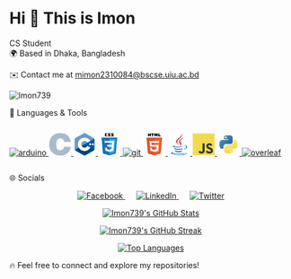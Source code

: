Hi 👋 This is Imon
=====================

CS Student  
🌍 Based in Dhaka, Bangladesh  

✉️ Contact me at [mimon2310084@bscse.uiu.ac.bd](mailto:mimon2310084@bscse.uiu.ac.bd)  

<div align="left">
  <img src="https://komarev.com/ghpvc/?username=Imon739&label=Profile%20views&color=0e75b6&style=flat" alt="Imon739" />
</div>


🚀 Languages & Tools  
<div align="center" style="display: flex; gap: 15px; flex-wrap: wrap;">  
<p align="center"> 
    <a href="https://www.arduino.cc/" target="_blank" rel="noreferrer"> 
        <img src="https://cdn.worldvectorlogo.com/logos/arduino-1.svg" alt="arduino" width="40" height="40"/> 
    </a> 
    <a href="https://www.cprogramming.com/" target="_blank" rel="noreferrer"> 
        <img src="https://raw.githubusercontent.com/devicons/devicon/master/icons/c/c-original.svg" alt="c" width="40" height="40"/> 
    </a> 
    <a href="https://www.w3schools.com/cpp/" target="_blank" rel="noreferrer"> 
        <img src="https://raw.githubusercontent.com/devicons/devicon/master/icons/cplusplus/cplusplus-original.svg" alt="cplusplus" width="40" height="40"/> 
    </a> 
    <a href="https://www.w3schools.com/css/" target="_blank" rel="noreferrer"> 
        <img src="https://raw.githubusercontent.com/devicons/devicon/master/icons/css3/css3-original-wordmark.svg" alt="css3" width="40" height="40"/> 
    </a> 
    <a href="https://git-scm.com/" target="_blank" rel="noreferrer"> 
        <img src="https://www.vectorlogo.zone/logos/git-scm/git-scm-icon.svg" alt="git" width="40" height="40"/> 
    </a> 
    <a href="https://www.w3.org/html/" target="_blank" rel="noreferrer"> 
        <img src="https://raw.githubusercontent.com/devicons/devicon/master/icons/html5/html5-original-wordmark.svg" alt="html5" width="40" height="40"/> 
    </a> 
    <a href="https://www.java.com" target="_blank" rel="noreferrer"> 
        <img src="https://raw.githubusercontent.com/devicons/devicon/master/icons/java/java-original.svg" alt="java" width="40" height="40"/> 
    </a> 
    <a href="https://developer.mozilla.org/en-US/docs/Web/JavaScript" target="_blank" rel="noreferrer"> 
        <img src="https://raw.githubusercontent.com/devicons/devicon/master/icons/javascript/javascript-original.svg" alt="javascript" width="40" height="40"/> 
    </a> 
    <a href="https://www.python.org" target="_blank" rel="noreferrer"> 
        <img src="https://raw.githubusercontent.com/devicons/devicon/master/icons/python/python-original.svg" alt="python" width="40" height="40"/> 
    </a> 
    <a href="https://www.overleaf.com/" target="_blank" rel="noreferrer">
        <img src="https://img.icons8.com/color/48/overleaf.png" alt="overleaf" width="40" height="40"/>
    </a>

</p>
</div> 

🌐 Socials  
<p align="center">
  <a href="https://www.facebook.com/sazzad.imon739" target="_blank" rel="noreferrer">
    <img src="https://cdn.jsdelivr.net/gh/devicons/devicon/icons/facebook/facebook-original.svg" width="40" height="40" alt="Facebook" />
  </a>
  &nbsp;&nbsp;&nbsp;&nbsp;
  <a href="https://www.linkedin.com/in/sazzadimon739/" target="_blank" rel="noreferrer">
    <img src="https://cdn.jsdelivr.net/gh/devicons/devicon/icons/linkedin/linkedin-original.svg" width="40" height="40" alt="LinkedIn" />
  </a>
  &nbsp;&nbsp;&nbsp;&nbsp;
  <a href="https://x.com/Sazzad__Imon" target="_blank" rel="noreferrer">
      <img src="https://cdn.jsdelivr.net/gh/devicons/devicon/icons/twitter/twitter-original.svg" width="40" height="40" alt="Twitter" />
  </a>
</p>

<!-- GitHub Profile Stats -->
<p align="center">
  <a href="https://github.com/Imon739">
    <img src="https://github-readme-stats.vercel.app/api?username=Imon739&show_icons=true&count_private=true&title_color=ffffff&text_color=ffffff&icon_color=0891b2&bg_color=0D1117&hide_border=true&cache_seconds=1800" alt="Imon739's GitHub Stats"/>
  </a>
</p>

<!-- GitHub Streak Stats (HEROKUAPP VERSION) -->
<p align="center">
  <a href="https://git.io/streak-stats">
    <img src="https://github-readme-streak-stats.herokuapp.com/?user=Imon739&theme=dark&hide_border=true" alt="Imon739's GitHub Streak"/>
  </a>
</p>

<!-- Most Used Languages -->
<p align="center">
  <a href="https://github.com/Imon739">
    <img src="https://github-readme-stats.vercel.app/api/top-langs/?username=Imon739&langs_count=8&title_color=0891b2&text_color=ffffff&icon_color=0891b2&bg_color=0D1117&hide_border=true&locale=en&custom_title=Top%20Languages&layout=compact&cache_seconds=1800" alt="Top Languages"/>
  </a>
</p>

<div align="center">

</div>

🔥 Feel free to connect and explore my repositories!
